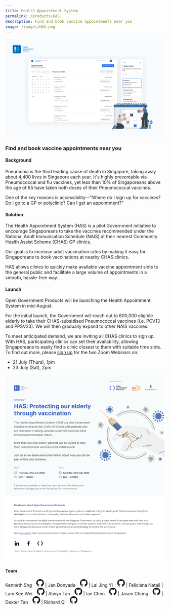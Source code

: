 ```yaml
---
title: Health Appointment System
permalink: /products/HAS
description: Find and book vaccine appointments near you
image: /images/HAS.png
---
```

![](/images/HAS%20Hero%20Banner_FINAL.png)

### Find and book vaccine appointments near you

#### Background 

Pneumonia is the third leading cause of death in Singapore, taking away about 4,400 lives in Singapore each year. It's highly preventable via Pneumococcal and flu vaccines, yet less than 10% of Singaporeans above the age of 65 have taken both doses of their Pneumococcal vaccines.

One of the key reasons is accessibility—"Where do I sign up for vaccines? Do I go to a GP or polyclinic? Can I get an appointment?"

#### Solution

The Health Appointment System (HAS) is a pilot Government initiative to encourage Singaporeans to take the vaccines recommended under the National Adult Immunisation Schedule (NAIS) at their nearest Community Health Assist Scheme (CHAS) GP clinics.

Our goal is to increase adult vaccination rates by making it easy for Singaporeans to book vaccinations at nearby CHAS clinics.

HAS allows clinics to quickly make available vaccine appointment slots to the general public and facilitate a large volume of appointments in a smooth, hassle-free way. 

#### Launch

Open Government Products will be launching the Health Appointment System in mid-August. 

For the initial launch, the Government will reach out to 600,000 eligible elderly to take their CHAS-subsidised Pneumococcal vaccines (i.e. PCV13 and PPSV23). We will then gradually expand to other NAIS vaccines.

To meet anticipated demand, we are inviting all CHAS clinics to sign up. With HAS, participating clinics can set their availability, allowing Singaporeans to easily find a clinic closest to them with suitable time slots. To find out more, please [sign up](http://go.gov.sg/has-interest-form) for the two Zoom Webinars on: 
*   21 July (Thurs), 1pm
*   23 July (Sat), 2pm

![](/images/EDM_Webinar%20(2).png)

#### Team

Kenneth Sng <a href="https://github.com/kenneths111" style="display: inline-block; width: 24px; height: 24px; margin-bottom: -5px; margin-left: 10px;">
    <img border="0" alt="Github account" src="/images/Github-Mark-32px.png" /> </a>  | Jan Donyada <a href="https://github.com/jandonyada" style="display: inline-block; width: 24px; height: 24px; margin-bottom: -5px; margin-left: 10px;">
    <img border="0" alt="Github account" src="/images/Github-Mark-32px.png"> </a> | Lai Jing Yi <a href="https://github.com/laijingyiogp" style="display: inline-block; width: 24px; height: 24px; margin-bottom: -5px; margin-left: 10px;">
    <img border="0" alt="Github account" src="/images/Github-Mark-32px.png"> </a> | Feliciana Natali | Lam Kee Wei <a href="https://github.com/lamkeewei" style="display: inline-block; width: 24px; height: 24px; margin-bottom: -5px; margin-left: 10px;">
    <img border="0" alt="Github account" src="/images/Github-Mark-32px.png"></a> | Alwyn Tan <a href="https://github.com/lonerifle" style="display: inline-block; width: 24px; height: 24px; margin-bottom: -5px; margin-left: 10px;">
    <img border="0" alt="Github account" src="/images/Github-Mark-32px.png"> </a> | Ian Chen <a href="https://github.com/pregnantboy" style="display: inline-block; width: 24px; height: 24px; margin-bottom: -5px; margin-left: 10px;">
    <img border="0" alt="Github account" src="/images/Github-Mark-32px.png"></a> | Jason Chong <a href="https://github.com/jasonchong96" style="display: inline-block; width: 24px; height: 24px; margin-bottom: -5px; margin-left: 10px;">
    <img border="0" alt="Github account" src="/images/Github-Mark-32px.png"></a> | Dexter Tan <a href="https://github.com/dextertanyj" style="display: inline-block; width: 24px; height: 24px; margin-bottom: -5px; margin-left: 10px;">
    <img border="0" alt="Github account" src="/images/Github-Mark-32px.png"></a> | Richard Qi <a href="https://github.com/riccqi" style="display: inline-block; width: 24px; height: 24px; margin-bottom: -5px; margin-left: 10px;">
    <img border="0" alt="Github account" src="/images/Github-Mark-32px.png">
